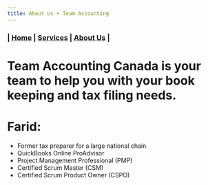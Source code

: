 ```yaml
---
title: About Us • Team Accounting
---
```


### | [Home](/) | [Services](/) | [About Us](/about.html) |

# Team Accounting Canada is your team to help you with your book keeping and tax filing needs.


# Farid:
- Former tax preparer for a large national chain
- QuickBooks Online ProAdvisor
- Project Management Professional (PMP)
- Certified Scrum Master (CSM)
- Certified Scrum Product Owner (CSPO)
